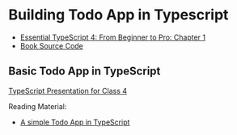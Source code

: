 # Building Todo App in Typescript

- [Essential TypeScript 4: From Beginner to Pro: Chapter 1](https://smallpdf.com/shared#st=94a9a751-91d8-446a-a8e4-666f0bfd3c49&fn=Adam+Freeman+-+Essential+TypeScript+4_+From+Beginner+to+Pro.pdf&ct=1622794833554&tl=share-document&rf=link)
- [Book Source Code](https://github.com/Apress/essential-typescript-4)

## Basic Todo App in TypeScript

[TypeScript Presentation for Class 4](https://docs.google.com/presentation/d/1eZxsv6O96GOANxOnREJVolMAqC0OmF4hv5XAloMrQLw/edit)

Reading Material:

- [A simple Todo App in TypeScript](https://github.com/panacloud/bootcamp-2021/tree/main/code/typescript/todo_helloworld)
